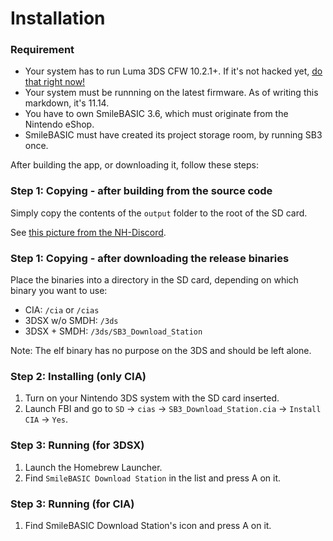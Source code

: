 # Installation

### Requirement

- Your system has to run Luma 3DS CFW 10.2.1+. If it's not hacked yet, [do that right now!](https://3ds.hacks.guide)
- Your system must be runnning on the latest firmware. As of writing this markdown, it's 11.14.
- You have to own SmileBASIC 3.6, which must originate from the Nintendo eShop.
- SmileBASIC must have created its project storage room, by running SB3 once.

After building the app, or downloading it, follow these steps:

### Step 1: Copying - after building from the source code

Simply copy the contents of the `output` folder to the root of the SD card.

See [this picture from the NH-Discord](https://i.imgur.com/QXHIvOz.jpg).

### Step 1: Copying - after downloading the release binaries

Place the binaries into a directory in the SD card, depending on which binary you want to use:

- CIA: `/cia` or `/cias`
- 3DSX w/o SMDH: `/3ds`
- 3DSX + SMDH: `/3ds/SB3_Download_Station`

Note: The elf binary has no purpose on the 3DS and should be left alone.

### Step 2: Installing (only CIA)

1. Turn on your Nintendo 3DS system with the SD card inserted.
2. Launch FBI and go to `SD` → `cias` → `SB3_Download_Station.cia` → `Install CIA` → `Yes`.

### Step 3: Running (for 3DSX)

1. Launch the Homebrew Launcher.
2. Find `SmileBASIC Download Station` in the list and press A on it.

### Step 3: Running (for CIA)

1. Find SmileBASIC Download Station's icon and press A on it.
